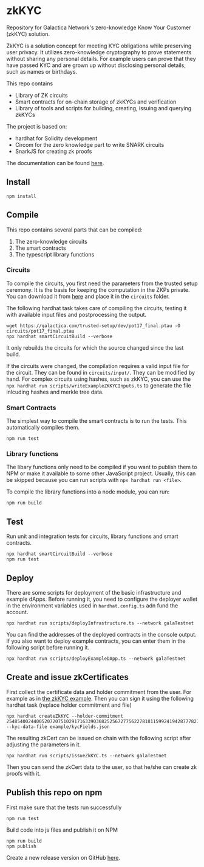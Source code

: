 # zkKYC
Repository for Galactica Network's zero-knowledge Know Your Customer (zkKYC) solution.

ZkKYC is a solution concept for meeting KYC obligations while preserving user privacy. It utilizes zero-knowledge cryptography to prove statements without sharing any personal details. For example users can prove that they have passed KYC and are grown up without disclosing personal details, such as names or birthdays.

This repo contains
- Library of ZK circuits
- Smart contracts for on-chain storage of zkKYCs and verification
- Library of tools and scripts for building, creating, issuing and querying zkKYCs

The project is based on:
- hardhat for Solidity development
- Circom for the zero knowledge part to write SNARK circuits
- SnarkJS for creating zk proofs

The documentation can be found [here](https://app.gitbook.com/o/IbmhhVJSM8rZ0aECe2R3/s/NMoORBGBxztthVlosoIF/galactica-concepts/zero-knowledge-kyc).

## Install
```shell
npm install
```

## Compile
This repo contains several parts that can be compiled:
1. The zero-knowledge circuits
2. The smart contracts 
3. The typescript library functions

### Circuits
To compile the circuits, you first need the parameters from the trusted setup ceremony. It is the basis for keeping the computation in the ZKPs private.
You can download it from [here](https://galactica.com/trusted-setup/dev/pot17_final.ptau) and place it in the `circuits` folder.

The following hardhat task takes care of compiling the circuits, testing it with available input files and postprocessing the output.
```shell
wget https://galactica.com/trusted-setup/dev/pot17_final.ptau -O circuits/pot17_final.ptau
npx hardhat smartCircuitBuild --verbose
```
It only rebuilds the circuits for which the source changed since the last build.

If the circuits were changed, the compilation requires a valid input file for the circuit. They can be found in `circuits/input/`. They can be modified by hand. For complex circuits using hashes, such as zkKYC, you can use the `npx hardhat run scripts/writeExampleZKKYCInputs.ts` to generate the file inlcuding hashes and merkle tree data.

### Smart Contracts
The simplest way to compile the smart contracts is to run the tests. This automatically compiles them.
```shell
npm run test
```

### Library functions
The libary functions only need to be compiled if you want to publish them to NPM or make it available to some other JavaScript project. Usually, this can be skipped because you can run scripts with `npx hardhat run <file>`.

To compile the library functions into a node module, you can run:
```shell
npm run build
```

## Test
Run unit and integration tests for circuits, library functions and smart contracts.
```shell
npx hardhat smartCircuitBuild --verbose
npm run test
```

## Deploy
There are some scripts for deployment of the basic infrastructure and example dApps.
Before running it, you need to configure the deployer wallet in the environment variables used in `hardhat.config.ts` adn fund the account.
```shell
npx hardhat run scripts/deployInfrastructure.ts --network galaTestnet
```
You can find the addresses of the deployed contracts in the console output.
If you also want to deploy example contracts, you can enter them in the following script before running it.
```shell
npx hardhat run scripts/deployExampleDApp.ts --network galaTestnet
```

## Create and issue zkCertificates
First collect the certificate data and holder commitment from the user. For example as in [the zkKYC example](example/kycFields.json).
Then you can sign it using the following hardhat task (replace holder commitment and file)
```shell
npx hardhat createZkKYC --holder-commitment 2548540024400520720751029171633903682525672775622781811599241942877782733224 --kyc-data-file example/kycFields.json
```
The resulting zkCert can be issued on chain with the following script after adjusting the parameters in it.
```shell
npx hardhat run scripts/issueZkKYC.ts --network galaTestnet
```
Then you can send the zkCert data to the user, so that he/she can create zk proofs with it.

## Publish this repo on npm
First make sure that the tests run successfully
```shell 
npm run test
```

Build code into js files and publish it on NPM
```shell
npm run build
npm publish
```

Create a new release version on GitHub [here](https://github.com/Galactica-corp/zkKYC/releases/new).
